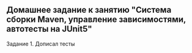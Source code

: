 ## Домашнее задание к занятию "Система сборки Maven, управление зависимостями, автотесты на JUnit5"

Задание 1. Дописал тесты